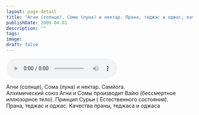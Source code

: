 ```yaml
---
layout: page-detail
title: "Агни (солнце), Сома (луна) и нектар. Прана, теджас и оджас, качества"
publishDate: 2009.04.01
description: ""
tags:
image:
draft: false
---
```


<audio title="2009.04.01 - Агни (солнце), Сома (луна) и нектар. Прана, теджас и оджас, качества.mp3" src="https://filer-api.advayta.org/v1.0/public/files/74596" controls=""></audio>

 Агни (солнце), Сома (луна) и нектар. Самйога.  
 Алхимический союз Агни и Сомы производит Вайю (бессмертное иллюзорное тело). Принцип Сурьи ( Естественного состояния).  
 Прана, теджас и оджас. Качества праны, теджаса и оджаса   

  
